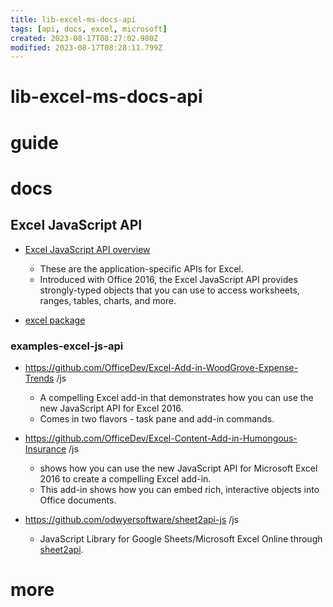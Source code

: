 ```yaml
---
title: lib-excel-ms-docs-api
tags: [api, docs, excel, microsoft]
created: 2023-08-17T08:27:02.980Z
modified: 2023-08-17T08:28:11.799Z
---
```


# lib-excel-ms-docs-api

# guide

# docs

## Excel JavaScript API

- [Excel JavaScript API overview](https://learn.microsoft.com/en-us/office/dev/add-ins/reference/overview/excel-add-ins-reference-overview)
  - These are the application-specific APIs for Excel. 
  - Introduced with Office 2016, the Excel JavaScript API provides strongly-typed objects that you can use to access worksheets, ranges, tables, charts, and more.

- [excel package](https://learn.microsoft.com/en-us/javascript/api/excel?view=excel-js-preview)

### examples-excel-js-api

- https://github.com/OfficeDev/Excel-Add-in-WoodGrove-Expense-Trends /js
  - A compelling Excel add-in that demonstrates how you can use the new JavaScript API for Excel 2016. 
  - Comes in two flavors - task pane and add-in commands.

- https://github.com/OfficeDev/Excel-Content-Add-in-Humongous-Insurance /js
  - shows how you can use the new JavaScript API for Microsoft Excel 2016 to create a compelling Excel add-in.
  - This add-in shows how you can embed rich, interactive objects into Office documents. 

- https://github.com/odwyersoftware/sheet2api-js /js
  - JavaScript Library for Google Sheets/Microsoft Excel Online through [sheet2api](https://sheet2api.com/).
# more
